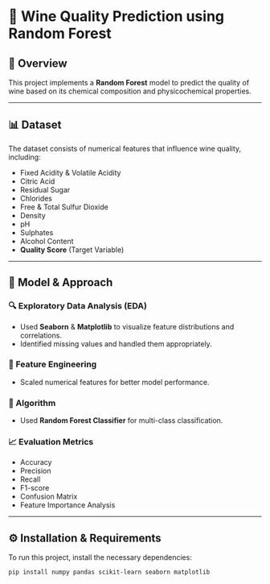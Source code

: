 # 🍷 Wine Quality Prediction using Random Forest

## 📌 Overview
This project implements a **Random Forest** model to predict the quality of wine based on its chemical composition and physicochemical properties.

---

## 📊 Dataset
The dataset consists of numerical features that influence wine quality, including:

- Fixed Acidity & Volatile Acidity  
- Citric Acid  
- Residual Sugar  
- Chlorides  
- Free & Total Sulfur Dioxide  
- Density  
- pH  
- Sulphates  
- Alcohol Content  
- **Quality Score** (Target Variable)

---

## 🧠 Model & Approach

### 🔍 Exploratory Data Analysis (EDA)
- Used **Seaborn** & **Matplotlib** to visualize feature distributions and correlations.
- Identified missing values and handled them appropriately.

### 🧰 Feature Engineering
- Scaled numerical features for better model performance.

### 🌲 Algorithm
- Used **Random Forest Classifier** for multi-class classification.

### 📈 Evaluation Metrics
- Accuracy  
- Precision  
- Recall  
- F1-score  
- Confusion Matrix  
- Feature Importance Analysis

---

## ⚙️ Installation & Requirements

To run this project, install the necessary dependencies:

```bash
pip install numpy pandas scikit-learn seaborn matplotlib

